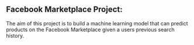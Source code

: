 ## Facebook Marketplace Project: 

The aim of this project is to build a machine learning model that can predict products on the Facebook Marketplace given a users previous search history. 
